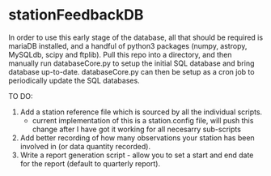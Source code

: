 # stationFeedbackDB

In order to use this early stage of the database, all that should be required is mariaDB installed, and a handful of python3 packages (numpy, astropy, MySQLdb, scipy and ftplib).
Pull this repo into a directory, and then manually run databaseCore.py to setup the initial SQL database and bring database up-to-date. databaseCore.py can then be setup as a cron job to periodically update the SQL databases.

TO DO:
1. Add a station reference file which is sourced by all the individual scripts.
    - current implementation of this is a station.config file, will push this change after I have got it working for all necesarry sub-scripts
2. Add better recording of how many observations your station has been involved in (or data quantity recorded).
3. Write a report generation script - allow you to set a start and end date for the report (default to quarterly report).
